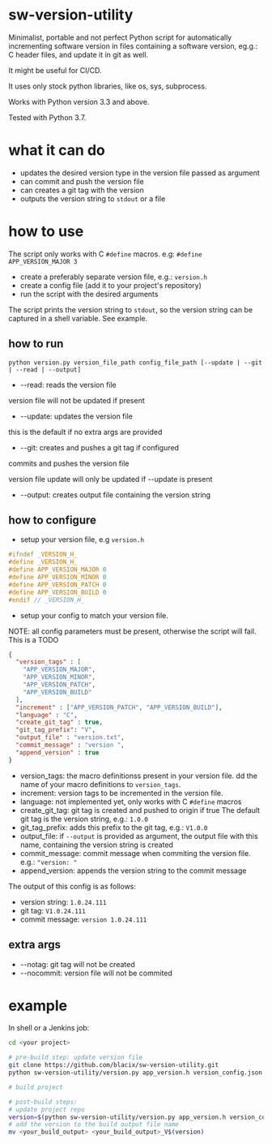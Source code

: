 # sw-version-utility
Minimalist, portable and not perfect Python script for automatically incrementing software version in files containing a software version, eg.g.: C header files, and update it in git as well.

It might be useful for CI/CD.

It uses only stock python libraries, like os, sys, subprocess.

Works with Python version 3.3 and above.

Tested with Python 3.7.

# what it can do
- updates the desired version type in the version file passed as argument
- can commit and push the version file
- can creates a git tag with the version
- outputs the version string to `stdout` or a file

# how to use
The script only works with C `#define` macros.
e.g: `#define APP_VERSION_MAJOR 3`
- create a preferably separate version file, e.g.: `version.h`
- create a config file (add it to your project's repository)
- run the script with the desired arguments

The script prints the version string to `stdout`, so the version string can be captured in a shell variable. See example.

## how to run
`
python version.py version_file_path config_file_path [--update | --git | --read | --output]
`
- --read: 
reads the version file

version file will not be updated if present

- --update:
updates the version file

this is the default if no extra args are provided

- --git:
creates and pushes a git tag if configured

commits and pushes the version file

version file update will only be updated if --update is present

- --output:
creates output file containing the version string


## how to configure
- setup your version file, e.g `version.h`
```C
#ifndef _VERSION_H_
#define _VERSION_H_
#define APP_VERSION_MAJOR 0
#define APP_VERSION_MINOR 0
#define APP_VERSION_PATCH 0
#define APP_VERSION_BUILD 0
#endif // _VERSION_H_
```

- setup your config to match your version file.

NOTE: all config parameters must be present, otherwise the script will fail. This is a TODO

```json
{
  "version_tags" : [
    "APP_VERSION_MAJOR",
    "APP_VERSION_MINOR",
    "APP_VERSION_PATCH",
    "APP_VERSION_BUILD"
  ],
  "increment" : ["APP_VERSION_PATCH", "APP_VERSION_BUILD"],
  "language" : "C",
  "create_git_tag" : true,
  "git_tag_prefix": "V",
  "output_file" : "version.txt",
  "commit_message" : "version ",
  "append_version" : true
}
```
- version_tags: the macro definitionss present in your version file. dd the name of your macro definitions to `version_tags`.
- increment: version tags to be incremented in the version file.
- language: not implemented yet, only works with C `#define` macros
- create_git_tag: git tag is created and pushed to origin if true
The default git tag is the version string, e.g.: `1.0.0`
- git_tag_prefix: adds this prefix to the git tag, e.g.: `V1.0.0`
- output_file: if `--output` is provided as argument, the output file with this name, containing the version string is created
- commit_message: commit message when commiting the version file. e.g.: `"version: "`
- append_version: appends the version string to the commit message

The output of this config is as follows:
- version string: `1.0.24.111`
- git tag:  `V1.0.24.111`
- commit message:  `version 1.0.24.111`


## extra args
- --notag: git tag will not be created
- --nocommit: version file will not be commited


# example
In shell or a Jenkins job:

```bash
cd <your project>

# pre-build step: update version file
git clone https://github.com/blacix/sw-version-utility.git
python sw-version-utility/version.py app_version.h version_config.json

# build project

# post-build steps:
# update project repo
version=$(python sw-version-utility/version.py app_version.h version_config.json --git)
# add the version to the build output file name
mv <your_build_output> <your_build_output>_V$(version)
```


